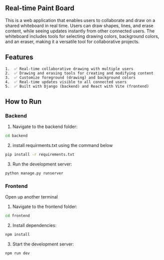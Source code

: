 ## Real-time Paint Board

This is a web application that enables users to collaborate and draw on a shared whiteboard in real time. Users can draw shapes, lines, and erase content, while seeing updates instantly from other connected users. The whiteboard includes tools for selecting drawing colors, background colors, and an eraser, making it a versatile tool for collaborative projects.

## Features
	1.	✅ Real-time collaborative drawing with multiple users
	2.	✅ Drawing and erasing tools for creating and modifying content
	3.	✅ Customize foreground (drawing) and background colors
	4.	✅ Real-time updates visible to all connected users
	5.	✅ Built with Django (backend) and React with Vite (frontend)

## How to Run

### Backend


1. Navigate to the backend folder:

```bash
cd backend
```


2. install requirments.txt using the command below

```bash
pip install -r requirements.txt
```



3. Run the development server:

```bash
python manage.py runserver
```

### Frontend

Open up another terminal

1. Navigate to the frontend folder:

```bash
cd frontend
```
2. Install dependencies:

```bash
npm install
```
3. Start the development server:

```bash
npm run dev
```
